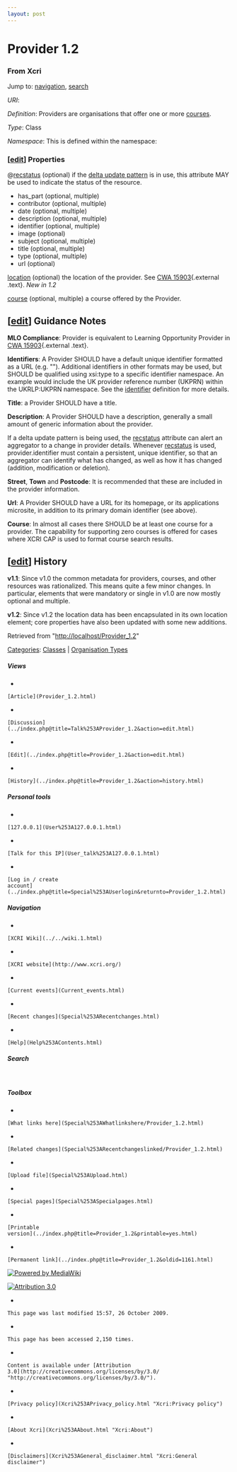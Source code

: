 ```yaml
---
layout: post
---
```


<script>
  (function(i,s,o,g,r,a,m){i['GoogleAnalyticsObject']=r;i[r]=i[r]||function(){
  (i[r].q=i[r].q||[]).push(arguments)},i[r].l=1*new Date();a=s.createElement(o),
  m=s.getElementsByTagName(o)[0];a.async=1;a.src=g;m.parentNode.insertBefore(a,m)
  })(window,document,'script','https://www.google-analytics.com/analytics.js','ga');

  ga('create', 'UA-73710929-3', 'auto');
  ga('send', 'pageview');

</script>







Provider 1.2 
============













### From Xcri 







Jump to: [navigation](Provider_1.2.html#column-one),
[search](Provider_1.2.html#searchInput)



*URI*: 

*Definition*: Providers are organisations that offer one or more
[courses](Course.html "Course").

*Type*: Class

*Namespace*: This is defined within the namespace:



### \[[edit](../index.php@title=Provider_1.2&action=edit&section=1.html "Edit section: Properties")\] Properties

@[recstatus](Recstatus.html "Recstatus") (optional) if the [delta update
pattern](Delta_update_pattern.html "Delta update pattern") is in use,
this attribute MAY be used to indicate the status of the resource.

-   has\_part (optional, multiple)
-   contributor (optional, multiple)
-   date (optional, multiple)
-   description (optional, multiple)
-   identifier (optional, multiple)
-   image (optional)
-   subject (optional, multiple)
-   title (optional, multiple)
-   type (optional, multiple)
-   url (optional)

[location](Location.html "Location") (optional) the location of the
provider. See [CWA
15903](ftp://ftp.cenorm.be/PUBLIC/CWAs/e-Europe/WS-LT/CWA15903-00-2008-Dec.pdf "ftp://ftp.cenorm.be/PUBLIC/CWAs/e-Europe/WS-LT/CWA15903-00-2008-Dec.pdf"){.external
.text}. *New in 1.2*

[course](Course_1.2.html "Course 1.2") (optional, multiple) a course
offered by the Provider.


\[[edit](../index.php@title=Provider_1.2&action=edit&section=2.html "Edit section: Guidance Notes")\] Guidance Notes
--------------------------------------------------------------------------------------------------------------------------------------------------------------------------------------

**MLO Compliance**: Provider is equivalent to Learning Opportunity
Provider in [CWA
15903](ftp://ftp.cenorm.be/PUBLIC/CWAs/e-Europe/WS-LT/CWA15903-00-2008-Dec.pdf "ftp://ftp.cenorm.be/PUBLIC/CWAs/e-Europe/WS-LT/CWA15903-00-2008-Dec.pdf"){.external
.text}.

**Identifiers**: A Provider SHOULD have a default unique identifier
formatted as a URL (e.g. ""). Additional
identifiers in other formats may be used, but SHOULD be qualified using
xsi:type to a specific identifier namespace. An example would include
the UK provider reference number (UKPRN) within the UKRLP:UKPRN
namespace. See the [identifier](Identifier.html "Identifier") definition
for more details.

**Title**: a Provider SHOULD have a title.

**Description**: A Provider SHOULD have a description, generally a small
amount of generic information about the provider.

If a delta update pattern is being used, the
[recstatus](Recstatus.html "Recstatus") attribute can alert an
aggregator to a change in provider details. Whenever
[recstatus](Recstatus.html "Recstatus") is used, provider.identifier
must contain a persistent, unique identifier, so that an aggregator can
identify what has changed, as well as how it has changed (addition,
modification or deletion).

**Street**, **Town** and **Postcode**: It is recommended that these are
included in the provider information.

**Url**: A Provider SHOULD have a URL for its homepage, or its
applications microsite, in addition to its primary domain identifier
(see above).

**Course**: In almost all cases there SHOULD be at least one course for
a provider. The capability for supporting zero courses is offered for
cases where XCRI CAP is used to format course search results.


\[[edit](../index.php@title=Provider_1.2&action=edit&section=3.html "Edit section: History")\] History
------------------------------------------------------------------------------------------------------------------------------------------------------------------------

**v1.1**: Since v1.0 the common metadata for providers, courses, and
other resources was rationalized. This means quite a few minor changes.
In particular, elements that were mandatory or single in v1.0 are now
mostly optional and multiple.

**v1.2**: Since v1.2 the location data has been encapsulated in its own
location element; core properties have also been updated with some new
additions.



Retrieved from
"[http://localhost/Provider\_1.2](Provider_1.2.html)"





[Categories](Special%253ACategories.html "Special:Categories"): [Classes](Category%253AClasses.html "Category:Classes")
| [Organisation
Types](Category%253AOrganisation_Types.html "Category:Organisation Types")

















##### Views



-   

    

    [Article](Provider_1.2.html)
-   

    

    [Discussion](../index.php@title=Talk%253AProvider_1.2&action=edit.html)
-   

    

    [Edit](../index.php@title=Provider_1.2&action=edit.html)
-   

    

    [History](../index.php@title=Provider_1.2&action=history.html)







##### Personal tools



-   

    

    [127.0.0.1](User%253A127.0.0.1.html)
-   

    

    [Talk for this IP](User_talk%253A127.0.0.1.html)
-   

    

    [Log in / create
    account](../index.php@title=Special%253AUserlogin&returnto=Provider_1.2.html)











[](../../wiki.1.html "XCRI Wiki")





##### Navigation



-   

    

    [XCRI Wiki](../../wiki.1.html)
-   

    

    [XCRI website](http://www.xcri.org/)
-   

    

    [Current events](Current_events.html)
-   

    

    [Recent changes](Special%253ARecentchanges.html)
-   

    

    [Help](Help%253AContents.html)







##### Search





 









##### Toolbox



-   

    

    [What links here](Special%253AWhatlinkshere/Provider_1.2.html)
-   

    

    [Related changes](Special%253ARecentchangeslinked/Provider_1.2.html)
-   

    

    [Upload file](Special%253AUpload.html)
-   

    

    [Special pages](Special%253ASpecialpages.html)
-   

    

    [Printable
    version](../index.php@title=Provider_1.2&printable=yes.html)
-   

    

    [Permanent link](../index.php@title=Provider_1.2&oldid=1161.html)















[![Powered by
MediaWiki](../skins/common/images/poweredby_mediawiki_88x31.png)](http://www.mediawiki.org/)





[![Attribution 3.0
](http://i.creativecommons.org/l/by/3.0/88x31.png)](http://creativecommons.org/licenses/by/3.0/)



-   

    

    This page was last modified 15:57, 26 October 2009.
-   

    

    This page has been accessed 2,150 times.
-   

    

    Content is available under [Attribution
    3.0](http://creativecommons.org/licenses/by/3.0/ "http://creativecommons.org/licenses/by/3.0/").
-   

    

    [Privacy policy](Xcri%253APrivacy_policy.html "Xcri:Privacy policy")
-   

    

    [About Xcri](Xcri%253AAbout.html "Xcri:About")
-   

    

    [Disclaimers](Xcri%253AGeneral_disclaimer.html "Xcri:General disclaimer")




